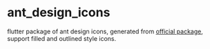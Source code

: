 # ant_design_icons

flutter package of ant design icons, generated from
[official package](https://www.npmjs.com/package/@ant-design/icons-svg),
support filled and outlined style icons.
